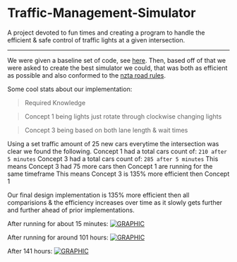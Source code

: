 # Traffic-Management-Simulator

A project devoted to fun times and creating a program to handle the efficient & safe control of traffic lights at a given intersection.

---

We were given a baseline set of code, see [here](https://github.com/Skelmis/Traffic-Management-Simulator/tree/master/Baseline%20Traffic%20code). Then, based off of that we were asked to create the best simulator we could, that was both as efficient as possible and also conformed to the [nzta road rules](https://www.nzta.govt.nz/roadcode).

Some cool stats about our implementation:

> Required Knowledge

> Concept 1 being lights just rotate through clockwise changing lights

> Concept 3 being based on both lane length & wait times

Using a set traffic amount of 25 new cars everytime the intersection was clear we found the following.
Concept 1 had a total cars count of: `210 after 5 minutes`
Concept 3 had a total cars count of: `285 after 5 minutes`
This means Concept 3 had 75 more cars then Concept 1 are running for the same timeframe
This means Concept 3 is 135% more efficient then Concept 1

Our final design implementation is 135% more efficient then all comparisions & the efficiency increases over time as it slowly gets further and further ahead of prior implementations.

After running for about 15 minutes:
[![GRAPHIC](https://i.imgur.com/za2FIxM.png)]()

After running for around 101 hours:
[![GRAPHIC](https://i.imgur.com/U7kqvSf.png)]()

After 141 hours:
[![GRAPHIC](https://i.imgur.com/WDYJNkx.png)]()

